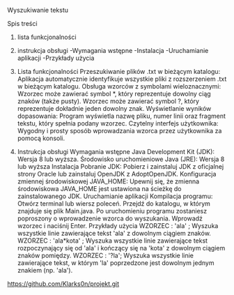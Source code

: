 Wyszukiwanie tekstu

Spis treści
  1. lista funkcjonalności
  2. instrukcja obsługi
  -Wymagania wstępne
  -Instalacja
  -Uruchamianie aplikacji
  -Przykłady użycia
   
1. Lista funkcjonalności
     Przeszukiwanie plików .txt w bieżącym katalogu:
        Aplikacja automatycznie identyfikuje wszystkie pliki z rozszerzeniem .txt w bieżącym katalogu.
     Obsługa wzorców z symbolami wieloznacznymi:
        Wzorzec może zawierać symbol *, który reprezentuje dowolny ciąg znaków (także pusty).
        Wzorzec może zawierać symbol ?, który reprezentuje dokładnie jeden dowolny znak.
     Wyświetlanie wyników dopasowania:
        Program wyświetla nazwę pliku, numer linii oraz fragment tekstu, który spełnia podany wzorzec.
     Czytelny interfejs użytkownika:
        Wygodny i prosty sposób wprowadzania wzorca przez użytkownika za pomocą konsoli.

2. Instrukcja obsługi
     Wymagania wstępne
        Java Development Kit (JDK): Wersja 8 lub wyższa.
        Środowisko uruchomieniowe Java (JRE): Wersja 8 lub wyższa
     Instalacja
        Pobranie JDK:
            Pobierz i zainstaluj JDK z oficjalnej strony Oracle lub zainstaluj OpenJDK z AdoptOpenJDK.
        Konfiguracja zmiennej środowiskowej JAVA_HOME:
            Upewnij się, że zmienna środowiskowa JAVA_HOME jest ustawiona na ścieżkę do zainstalowanego JDK.
     Uruchamianie aplikacji
        Kompilacja programu:
            Otwórz terminal lub wiersz poleceń.
            Przejdź do katalogu, w którym znajduje się plik Main.java.
            Po uruchomieniu programu zostaniesz poproszony o wprowadzenie wzorca do wyszukania. Wprowadź wzorzec i naciśnij Enter.
     Przykłady użycia
            WZORZEC : 'ala' ; Wyszuka wszystkie linie zawierające tekst 'ala' z dowolnym ciągiem znaków.
            WZORZEC : 'ala*kota' ; Wyszuka wszystkie linie zawierające tekst rozpoczynający się od 'ala' i kończący się na 'kota' z dowolnym ciągiem znaków pomiędzy.
            WZORZEC : '?la'; Wyszuka wszystkie linie zawierające tekst, w którym 'la' poprzedzone jest dowolnym jednym znakiem (np. 'ala').

https://github.com/Klarks0n/projekt.git
